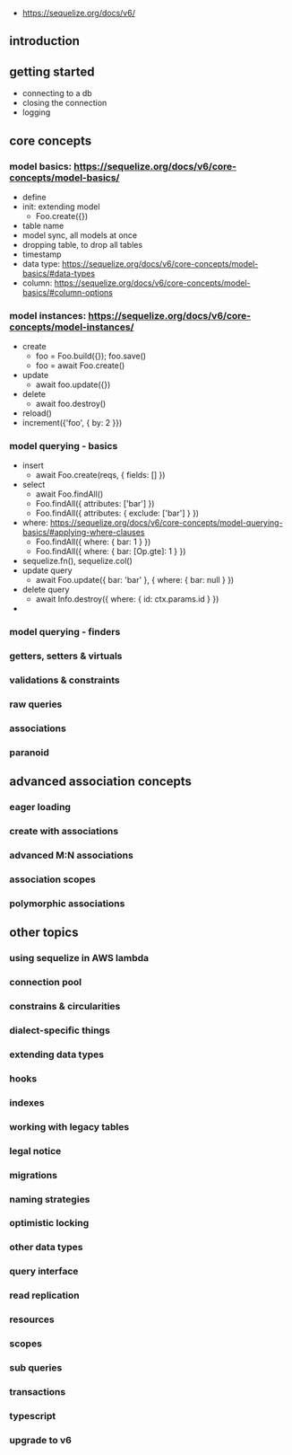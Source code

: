 * https://sequelize.org/docs/v6/

## introduction



## getting started
* connecting to a db
* closing the connection
* logging



## core concepts

### model basics: https://sequelize.org/docs/v6/core-concepts/model-basics/
* define
* init: extending model
	* Foo.create({})
* table name
* model sync, all models at once
* dropping table, to drop all tables
* timestamp
* data type: https://sequelize.org/docs/v6/core-concepts/model-basics/#data-types
* column: https://sequelize.org/docs/v6/core-concepts/model-basics/#column-options

### model instances: https://sequelize.org/docs/v6/core-concepts/model-instances/
* create
	* foo = Foo.build({}); foo.save()
	* foo = await Foo.create()
* update
	* await foo.update({})
* delete
	* await foo.destroy()
* reload()
* increment({'foo', { by: 2 }})

### model querying - basics
* insert
	* await Foo.create(reqs, { fields: [] })
* select
	* await Foo.findAll()
	* Foo.findAll({ attributes: ['bar'] })
	* Foo.findAll({ attributes: { exclude: ['bar'] } })
* where: https://sequelize.org/docs/v6/core-concepts/model-querying-basics/#applying-where-clauses
	* Foo.findAll({ where: { bar: 1 } })
	* Foo.findAll({ where: { bar: [Op.gte]: 1 } })
* sequelize.fn(), sequelize.col()
* update query
	* await Foo.update({ bar: 'bar' }, { where: { bar: null } })
* delete query
	* await Info.destroy({ where: { id: ctx.params.id } })
* 


### model querying - finders

### getters, setters & virtuals

### validations & constraints

### raw queries

### associations

### paranoid



## advanced association concepts

### eager loading

### create with associations

### advanced M:N associations

### association scopes

### polymorphic associations



## other topics

### using sequelize in AWS lambda

### connection pool

### constrains & circularities

### dialect-specific things

### extending data types

### hooks

### indexes

### working with legacy tables

### legal notice

### migrations

### naming strategies

### optimistic locking

### other data types

### query interface

### read replication

### resources

### scopes

### sub queries

### transactions

### typescript

### upgrade to v6